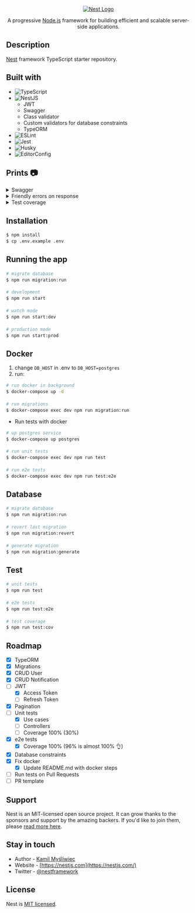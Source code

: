 <p align="center">
  <a href="http://nestjs.com/" target="blank"><img src="https://nestjs.com/img/logo-small.svg" width="200" alt="Nest Logo" /></a>
</p>

[circleci-image]: https://img.shields.io/circleci/build/github/nestjs/nest/master?token=abc123def456
[circleci-url]: https://circleci.com/gh/nestjs/nest

<p align="center">A progressive <a href="http://nodejs.org" target="_blank">Node.js</a> framework for building efficient and scalable server-side applications.</p>

## Description

[Nest](https://github.com/nestjs/nest) framework TypeScript starter repository.

## Built with

- ![TypeScript](https://img.shields.io/badge/typescript-%23007ACC.svg?style=for-the-badge&logo=typescript&logoColor=white)
- ![NestJS](https://img.shields.io/badge/nestjs-%23E0234E.svg?style=for-the-badge&logo=nestjs&logoColor=white)
  - JWT
  - Swagger
  - Class validator
  - Custom validators for database constraints
  - TypeORM
- ![ESLint](https://img.shields.io/badge/ESLint-4B3263?style=for-the-badge&logo=eslint&logoColor=white)
- ![Jest](https://img.shields.io/badge/-jest-%23C21325?style=for-the-badge&logo=jest&logoColor=white)
- ![Husky](https://img.shields.io/badge/-husky-%23fff?style=for-the-badge)
- ![EditorConfig](https://img.shields.io/badge/-Editor%20Config-%23bbb?style=for-the-badge)

## Prints 📷

<details>
  <summary>Swagger</summary>

  URL: **/api**

  <img src="doc/prints/swagger.png" alt="Swagger API" />
</details>

<details>
  <summary>Friendly errors on response</summary>

  - Custom validators
    - **Unique** constraint
    - **Exist** constraint

  <img src="doc/prints/unique-validator.png" height="200" alt="Unique validator" />
  <img src="doc/prints/exist-validator.png" height="200" alt="Exist validator" />

  - All errors are returned inside **"errors"** key on response.
  - Validate model data before saving to database to get all database errors (via custom validators)

  <img src="doc/prints/unique-response.png" alt="Unique validator response" />
  <img src="doc/prints/exist-response.png" alt="Exist validator response" />
  <img src="doc/prints/invalid-response.png" alt="Exist validator response" />
</details>

<details>
  <summary>Test coverage</summary>

  ## e2e coverage (96%!)

  <img src="doc/prints/e2e-coverage.png" alt="e2e tests coverage" />
</details>

## Installation

```bash
$ npm install
$ cp .env.example .env
```

## Running the app

```bash
# migrate database
$ npm run migration:run

# development
$ npm run start

# watch mode
$ npm run start:dev

# production mode
$ npm run start:prod
```

## Docker

1. change `DB_HOST` in .env to `DB_HOST=postgres`
2. run:

```bash
# run docker in background
$ docker-compose up -d

# run migrations
$ docker-compose exec dev npm run migration:run
```

- Run tests with docker

```bash
# up postgres service
$ docker-compose up postgres

# run unit tests
$ docker-compose exec dev npm run test

# run e2e tests
$ docker-compose exec dev npm run test:e2e
```

## Database

```bash
# migrate database
$ npm run migration:run

# revert last migration
$ npm run migration:revert

# generate migration
$ npm run migration:generate
```

## Test

```bash
# unit tests
$ npm run test

# e2e tests
$ npm run test:e2e

# test coverage
$ npm run test:cov
```

## Roadmap

- [x] TypeORM
- [x] Migrations
- [x] CRUD User
- [x] CRUD Notification
- [ ] JWT
  - [x] Access Token
  - [ ] Refresh Token
- [x] Pagination
- [ ] Unit tests
  - [x] Use cases
  - [ ] Controllers
  - [ ] Coverage 100% (30%)
- [x] e2e tests
  - [x] Coverage 100% (96% is almost 100% 👌)
- [x] Database constraints
- [x] Fix docker
  - [x] Update README.md with docker steps
- [ ] Run tests on Pull Requests
- [ ] PR template

## Support

Nest is an MIT-licensed open source project. It can grow thanks to the sponsors and support by the amazing backers. If you'd like to join them, please [read more here](https://docs.nestjs.com/support).

## Stay in touch

- Author - [Kamil Myśliwiec](https://kamilmysliwiec.com)
- Website - [https://nestjs.com](https://nestjs.com/)
- Twitter - [@nestframework](https://twitter.com/nestframework)

## License

Nest is [MIT licensed](LICENSE).
